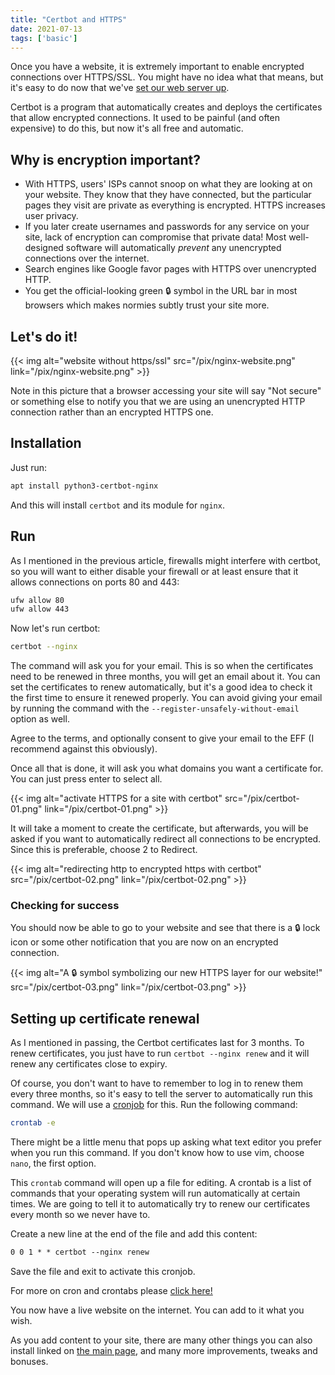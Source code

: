```yaml
---
title: "Certbot and HTTPS"
date: 2021-07-13
tags: ['basic']
---
```

Once you have a website, it is extremely important to enable encrypted
connections over HTTPS/SSL. You might have no idea what that means, but
it\'s easy to do now that we\'ve [set our web server up](/basic/nginx/).

Certbot is a program that automatically creates and deploys the
certificates that allow encrypted connections. It used to be painful
(and often expensive) to do this, but now it\'s all free and automatic.

## Why is encryption important?

-   With HTTPS, users\' ISPs cannot snoop on what they are looking at on
    your website. They know that they have connected, but the particular
    pages they visit are private as everything is encrypted. HTTPS
    increases user privacy.
-   If you later create usernames and passwords for any service on your
    site, lack of encryption can compromise that private data! Most
    well-designed software will automatically *prevent* any unencrypted
    connections over the internet.
-   Search engines like Google favor pages with HTTPS over unencrypted
    HTTP.
-   You get the official-looking green 🔒 symbol in the URL bar in most
    browsers which makes normies subtly trust your site more.

## Let\'s do it!

{{< img alt="website without https/ssl" src="/pix/nginx-website.png" link="/pix/nginx-website.png" >}}

Note in this picture that a browser accessing your site will say \"Not
secure\" or something else to notify you that we are using an
unencrypted HTTP connection rather than an encrypted HTTPS one.

## Installation

Just run:

```sh
apt install python3-certbot-nginx
```

And this will install `certbot` and its module for `nginx`.

## Run

As I mentioned in the previous article, firewalls might interfere with
certbot, so you will want to either disable your firewall or at least
ensure that it allows connections on ports 80 and 443:

```sh
ufw allow 80
ufw allow 443
```

Now let\'s run certbot:

```sh
certbot --nginx
```

The command will ask you for your email. This is so when the
certificates need to be renewed in three months, you will get an email
about it. You can set the certificates to renew automatically, but it\'s
a good idea to check it the first time to ensure it renewed properly.
You can avoid giving your email by running the command with the
`--register-unsafely-without-email` option as well.

Agree to the terms, and optionally consent to give your email to the EFF
(I recommend against this obviously).

Once all that is done, it will ask you what domains you want a
certificate for. You can just press enter to select all.

{{< img alt="activate HTTPS for a site with certbot" src="/pix/certbot-01.png" link="/pix/certbot-01.png" >}}

It will take a moment to create the certificate, but afterwards, you
will be asked if you want to automatically redirect all connections to
be encrypted. Since this is preferable, choose 2 to Redirect.

{{< img alt="redirecting http to encrypted https with certbot" src="/pix/certbot-02.png" link="/pix/certbot-02.png" >}}

### Checking for success

You should now be able to go to your website and see that there is a
🔒 lock icon or some other notification that you are now on an encrypted
connection.

{{< img alt="A 🔒 symbol symbolizing our new HTTPS layer for our website!" src="/pix/certbot-03.png" link="/pix/certbot-03.png" >}}

## Setting up certificate renewal

As I mentioned in passing, the Certbot certificates last for 3 months.
To renew certificates, you just have to run `certbot --nginx renew` and
it will renew any certificates close to expiry.

Of course, you don\'t want to have to remember to log in to renew them
every three months, so it\'s easy to tell the server to automatically
run this command. We will use a [cronjob](/cron) for this. Run the
following command:

```sh
crontab -e
```

There might be a little menu that pops up asking what text editor you
prefer when you run this command. If you don\'t know how to use vim,
choose `nano`, the first option.

This `crontab` command will open up a file for editing. A crontab is a
list of commands that your operating system will run automatically at
certain times. We are going to tell it to automatically try to renew our
certificates every month so we never have to.

Create a new line at the end of the file and add this content:

```txt
0 0 1 * * certbot --nginx renew
```

Save the file and exit to activate this cronjob.

For more on cron and crontabs please [click here!](/cron)

You now have a live website on the internet. You can add to it what you
wish.

As you add content to your site, there are many other things you can
also install linked on [the main page](/), and many more
improvements, tweaks and bonuses.
